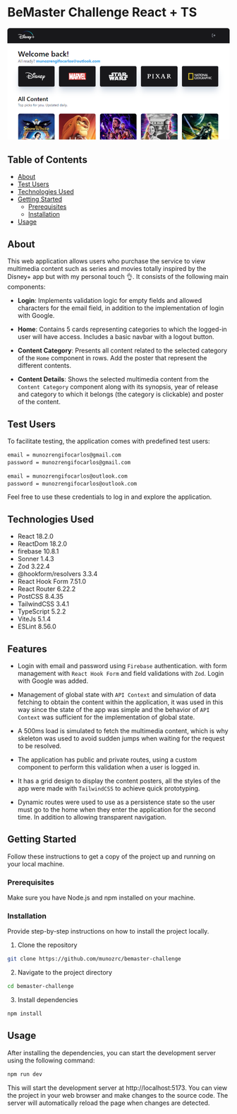 # BeMaster Challenge React + TS

![alt text](https://github.com/munozrc/bemaster-challenge/blob/main/docs/screenshot.png?raw=true)

## Table of Contents

- [About](#about)
- [Test Users](#test-users)
- [Technologies Used](#technologies-used)
- [Getting Started](#getting-started)
  - [Prerequisites](#prerequisites)
  - [Installation](#installation)
- [Usage](#usage)

## About

This web application allows users who purchase the service to view multimedia content such as series and movies totally inspired by the Disney+ app but with my personal touch 👌. It consists of the following main components:

- **Login**: Implements validation logic for empty fields and allowed characters for the email field, in addition to the implementation of login with Google.

- **Home**: Contains 5 cards representing categories to which the logged-in user will have access. Includes a basic navbar with a logout button.

- **Content Category**: Presents all content related to the selected category of the `Home` component in rows. Add the poster that represent the different contents.

- **Content Details**: Shows the selected multimedia content from the `Content Category` component along with its synopsis, year of release and category to which it belongs (the category is clickable) and poster of the content.

## Test Users

To facilitate testing, the application comes with predefined test users:

```bash
email = munozrengifocarlos@gmail.com
password = munozrengifocarlos@gmail.com
```

```bash
email = munozrengifocarlos@outlook.com
password = munozrengifocarlos@outlook.com
```

Feel free to use these credentials to log in and explore the application.

## Technologies Used

- React 18.2.0
- ReactDom 18.2.0
- firebase 10.8.1
- Sonner 1.4.3
- Zod 3.22.4
- @hookform/resolvers 3.3.4
- React Hook Form 7.51.0
- React Router 6.22.2
- PostCSS 8.4.35
- TailwindCSS 3.4.1
- TypeScript 5.2.2
- ViteJs 5.1.4
- ESLint 8.56.0

## Features

- Login with email and password using `Firebase` authentication. with form management with `React Hook Form` and field validations with `Zod`. Login with Google was added.

- Management of global state with `API Context` and simulation of data fetching to obtain the content within the application, it was used in this way since the state of the app was simple and the behavior of `API Context` was sufficient for the implementation of global state.

- A 500ms load is simulated to fetch the multimedia content, which is why skeleton was used to avoid sudden jumps when waiting for the request to be resolved.

- The application has public and private routes, using a custom component to perform this validation when a user is logged in.

- It has a grid design to display the content posters, all the styles of the app were made with `TailwindCSS` to achieve quick prototyping.

- Dynamic routes were used to use as a persistence state so the user must go to the home when they enter the application for the second time. In addition to allowing transparent navigation.

## Getting Started

Follow these instructions to get a copy of the project up and running on your local machine.

### Prerequisites

Make sure you have Node.js and npm installed on your machine.

### Installation

Provide step-by-step instructions on how to install the project locally.

1. Clone the repository
```bash
git clone https://github.com/munozrc/bemaster-challenge
```

2. Navigate to the project directory
```bash
cd bemaster-challenge
```

3. Install dependencies
```bash
npm install
```

## Usage

After installing the dependencies, you can start the development server using the following command:

```bash
npm run dev
```

This will start the development server at http://localhost:5173. You can view the project in your web browser and make changes to the source code. The server will automatically reload the page when changes are detected.

